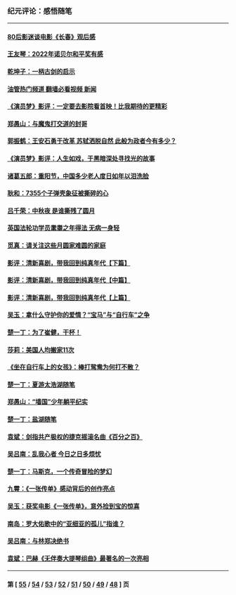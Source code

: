### 纪元评论：感悟随笔
---
#### [80后影迷谈电影《长春》观后感](../../pages/nsc1035/n13852708.md?10280330) 
#### [王友琴：2022年诺贝尔和平奖有感](../../pages/nsc1035/n13848079.md?10280330) 
#### [乾坤子：一柄古剑的启示](../../pages/nsc1035/n13841954.md?10280330) 
#### [油管热门频道 翻墙必看视频 新闻](ok?10280330)
#### [《演员梦》影评：一定要去影院看首映！比我期待的更精彩](../../pages/nsc1035/n13840865.md?10280330) 
#### [郑愚山：与魔鬼打交道的封哥](../../pages/nsc1035/n13840314.md?10280330) 
#### [郭振鹤：王安石勇于改革 苏轼洒脱自然 此般为政者今有多少？](../../pages/nsc1035/n13836901.md?10280330) 
#### [《演员梦》影评：人生如戏，于黑暗深处寻找光的故事](../../pages/nsc1035/n13832182.md?10280330) 
#### [诸葛五郎：重阳节，中国多少老人度日如年以泪洗脸](../../pages/nsc1035/n13831696.md?10280330) 
#### [耿和：7355个子弹壳象征被撕碎的心](../../pages/nsc1035/n13830612.md?10280330) 
#### [吕千荣：中秋夜 是谁撕残了圆月](../../pages/nsc1035/n13824365.md?10280330) 
#### [英国法轮功学员耄耋之年得法 无病一身轻](../../pages/nsc1035/n13821415.md?10280330) 
#### [觅真：请关注这些月圆家难圆的家庭](../../pages/nsc1035/n13817374.md?10280330) 
#### [影评：清新喜剧，带我回到纯真年代【下篇】](../../pages/nsc1035/n13806698.md?10280330) 
#### [影评：清新喜剧，带我回到纯真年代【中篇】](../../pages/nsc1035/n13806120.md?10280330) 
#### [影评：清新喜剧，带我回到纯真年代【上篇】](../../pages/nsc1035/n13805467.md?10280330) 
#### [吴玉：拿什么守护你的爱情？“宝马”与“自行车”之争](../../pages/nsc1035/n13804482.md?10280330) 
#### [楚一丁：为了崔健，干杯！](../../pages/nsc1035/n13802006.md?10280330) 
#### [莎莉：美国人均搬家11次](../../pages/nsc1035/n13801777.md?10280330) 
#### [《坐在自行车上的女孩》：棒打鸳鸯为何打不散？](../../pages/nsc1035/n13799272.md?10280330) 
#### [楚一丁：夏游太浩湖随笔](../../pages/nsc1035/n13796515.md?10280330) 
#### [郑愚山：“墙国”少年躺平纪实](../../pages/nsc1035/n13796701.md?10280330) 
#### [楚一丁：盐湖随笔](../../pages/nsc1035/n13796541.md?10280330) 
#### [袁斌：剑指共产极权的捷克摇滚名曲《百分之百》](../../pages/nsc1035/n13777612.md?10280330) 
#### [吴吕南：乱我心者 今日之日多烦忧](../../pages/nsc1035/n13777510.md?10280330) 
#### [楚一丁：马斯克，一个传奇冒险的梦幻](../../pages/nsc1035/n13777160.md?10280330) 
#### [九霄：《一张传单》感动背后的创作亮点](../../pages/nsc1035/n13773830.md?10280330) 
#### [吴玉：获奖电影《一张传单》，意外捡到宝的惊喜](../../pages/nsc1035/n13772014.md?10280330) 
#### [南岛：罗大佑歌中的“亚细亚的孤儿”指谁？](../../pages/nsc1035/n13765051.md?10280330) 
#### [吴吕南：与林郑决绝书](../../pages/nsc1035/n13764053.md?10280330) 
#### [袁斌：巴赫《无伴奏大提琴组曲》最著名的一次亮相](../../pages/nsc1035/n13762193.md?10280330) 

---
#### 第 [ [55](./55.md?10280330) / [54](./54.md?10280330) / [53](./53.md?10280330) / [52](./52.md?10280330) / [51](./51.md?10280330) / [50](./50.md?10280330) / [49](./49.md?10280330) / [48](./48.md?10280330) ] 页

